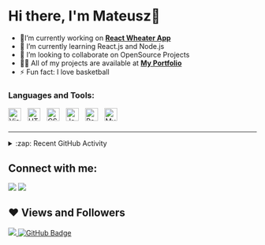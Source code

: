 # Hi there, I'm Mateusz👋 


- 🔭I’m currently working on **[React Wheater App](https://github.com/maciejpieczarka/mateusz.samin-project)**
- 🌱 I’m currently learning React.js and Node.js
- 👯 I’m looking to collaborate on OpenSource Projects
- 👨‍💻 All of my projects are available at **[My Portfolio](https://mateuszsamin.github.io/)**
- ⚡ Fun fact: I love basketball

### Languages and Tools:

<img align="left" alt="Visual Studio Code" width="26px" src="https://cdn.jsdelivr.net/gh/devicons/devicon/icons/vscode/vscode-original.svg" style="padding-right:10px;" />
<img align="left" alt="HTML5" width="26px" src="https://cdn.jsdelivr.net/gh/devicons/devicon/icons/html5/html5-original.svg" style="padding-right:10px;" />
<img align="left" alt="CSS3" width="26px" src="https://cdn.jsdelivr.net/gh/devicons/devicon/icons/css3/css3-original.svg" style="padding-right:10px;" />
<img align="left" alt="JavaScript" width="26px" src="https://cdn.jsdelivr.net/gh/devicons/devicon/icons/javascript/javascript-original.svg" style="padding-right:10px;" />
<img align="left" alt="React" width="26px" src="https://cdn.jsdelivr.net/gh/devicons/devicon/icons/react/react-original.svg" style="padding-right:10px;" />
<img align="left" alt="MySQL" width="26px" src="https://cdn.jsdelivr.net/gh/devicons/devicon/icons/mysql/mysql-original.svg" style="padding-right:10px;" />

<br />
<br />

---

<details>
  <summary>:zap: Recent GitHub Activity</summary>
  
<!--START_SECTION:activity-->
<!--END_SECTION:activity-->

</details>

## Connect with me:

<a href = "https://pl.linkedin.com/in/mateusz-samin-1a3a85205"><img src="https://img.icons8.com/fluent/48/000000/linkedin.png"/></a>
<a href = "https://www.instagram.com/mateusz_samin/"><img src="https://img.icons8.com/fluent/48/000000/instagram-new.png"/></a>

## ❤ Views and Followers
<a href="https://github.com/Meghna-DAS/github-profile-views-counter">
    <img src="https://komarev.com/ghpvc/?username=mateuszsamin">
</a>
<a href="https://github.com/mateuszsamin?tab=followers"><img src="https://img.shields.io/github/followers/mateuszsamin?label=Followers&style=social" alt="GitHub Badge"></a>
